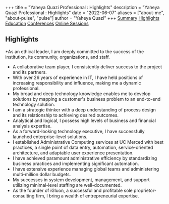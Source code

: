 +++
title = "Yaheya Quazi Professional : Highlights"
description = "Yaheya Quazi Professional : Highlights"
date = "2022-06-07"
aliases = ["about-me", "about-pulse", "pulse"]
author = "Yaheya Quazi"
+++
<a href="/yaheya/" class="btn btn-info" role="button">Summary</a> <a href="/highlights/" class="btn btn-success.disabled" role="button">Highlights</a> <a href="/education/" class="btn btn-warning" role="button">Education</a> <a href="/conferences/" class="btn btn-secondary" role="button">Conferences</a> <a href="/onlinesessions/" class="btn btn-danger" role="button">Online Sessions</a>

## Highlights

*As an ethical leader, I am deeply committed to the success of the institution, its community, organizations, and staff.
* A collaborative team player, I consistently deliver success to the project and its partners.
* With over 26 years of experience in IT, I have held positions of increasing responsibility and influence, making me a dynamic professional.
* My broad and deep technology knowledge enables me to develop solutions by mapping a customer's business problem to an end-to-end technology solution.
* I am a strategic thinker with a deep understanding of process design and its relationship to achieving desired outcomes.
* Analytical and logical, I possess high levels of business and financial analysis expertise.
* As a forward-looking technology executive, I have successfully launched enterprise-level solutions.
* I established Administrative Computing services at UC Merced with best practices, a single point of data entry, automation, service-oriented architecture, and adaptable user experience presentation.
* I have achieved paramount administrative efficiency by standardizing business practices and implementing significant automation.
* I have extensive experience managing global teams and administering multi-million dollar budgets.
* My successes in system development, management, and support utilizing minimal-level staffing are well-documented.
* As the founder of iGluon, a successful and profitable sole proprietor-consulting firm, I bring a wealth of entrepreneurial expertise.